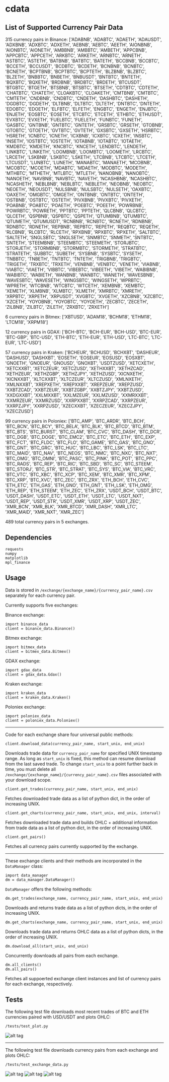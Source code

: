 # cdata

## List of Supported Currency Pair Data

315 currency pairs in Binance:
['ADABNB', 'ADABTC', 'ADAETH', 'ADAUSDT', 'ADXBNB', 'ADXBTC', 'ADXETH', 'AEBNB', 'AEBTC', 'AEETH', 'AIONBNB', 'AIONBTC', 'AIONETH',
'AMBBNB', 'AMBBTC', 'AMBETH', 'APPCBNB', 'APPCBTC', 'APPCETH', 'ARKBTC', 'ARKETH', 'ARNBTC', 'ARNETH', 'ASTBTC', 'ASTETH', 'BATBNB',
'BATBTC', 'BATETH', 'BCCBNB', 'BCCBTC', 'BCCETH', 'BCCUSDT', 'BCDBTC', 'BCDETH', 'BCNBNB', 'BCNBTC', 'BCNETH', 'BCPTBNB', 'BCPTBTC',
'BCPTETH', 'BLZBNB', 'BLZBTC', 'BLZETH', 'BNBBTC', 'BNBETH', 'BNBUSDT', 'BNTBTC', 'BNTETH', 'BQXBTC', 'BQXETH', 'BRDBNB', 'BRDBTC',
'BRDETH', 'BTCUSDT', 'BTGBTC', 'BTGETH', 'BTSBNB', 'BTSBTC', 'BTSETH', 'CDTBTC', 'CDTETH', 'CHATBTC', 'CHATETH', 'CLOAKBTC',
'CLOAKETH', 'CMTBNB', 'CMTBTC', 'CMTETH', 'CNDBNB', 'CNDBTC', 'CNDETH', 'DASHBTC', 'DASHETH', 'DGDBTC', 'DGDETH', 'DLTBNB', 'DLTBTC',
'DLTETH', 'DNTBTC', 'DNTETH', 'EDOBTC', 'EDOETH', 'ELFBTC', 'ELFETH', 'ENGBTC', 'ENGETH', 'ENJBTC', 'ENJETH', 'EOSBTC', 'EOSETH',
'ETCBTC', 'ETCETH', 'ETHBTC', 'ETHUSDT', 'EVXBTC', 'EVXETH', 'FUELBTC', 'FUELETH', 'FUNBTC', 'FUNETH', 'GASBTC', 'GNTBNB', 'GNTBTC',
'GNTETH', 'GRSBTC', 'GRSETH', 'GTOBNB', 'GTOBTC', 'GTOETH', 'GVTBTC', 'GVTETH', 'GXSBTC', 'GXSETH', 'HSRBTC', 'HSRETH', 'ICNBTC',
'ICNETH', 'ICXBNB', 'ICXBTC', 'ICXETH', 'INSBTC', 'INSETH', 'IOSTBTC', 'IOSTETH', 'IOTABNB', 'IOTABTC', 'IOTAETH', 'KMDBTC', 'KMDETH',
'KNCBTC', 'KNCETH', 'LENDBTC', 'LENDETH', 'LINKBTC', 'LINKETH', 'LOOMBNB', 'LOOMBTC', 'LOOMETH', 'LRCBTC', 'LRCETH', 'LSKBNB',
'LSKBTC', 'LSKETH', 'LTCBNB', 'LTCBTC', 'LTCETH', 'LTCUSDT', 'LUNBTC', 'LUNETH', 'MANABTC', 'MANAETH', 'MCOBNB', 'MCOBTC', 'MCOETH',
'MDABTC', 'MDAETH', 'MODBTC', 'MODETH', 'MTHBTC', 'MTHETH', 'MTLBTC', 'MTLETH', 'NANOBNB', 'NANOBTC', 'NANOETH', 'NAVBNB', 'NAVBTC',
'NAVETH', 'NCASHBNB', 'NCASHBTC', 'NCASHETH', 'NEBLBNB', 'NEBLBTC', 'NEBLETH', 'NEOBNB', 'NEOBTC', 'NEOETH', 'NEOUSDT', 'NULSBNB',
'NULSBTC', 'NULSETH', 'OAXBTC', 'OAXETH', 'OMGBTC', 'OMGETH', 'ONTBNB', 'ONTBTC', 'ONTETH', 'OSTBNB', 'OSTBTC', 'OSTETH', 'PIVXBNB',
'PIVXBTC', 'PIVXETH', 'POABNB', 'POABTC', 'POAETH', 'POEBTC', 'POEETH', 'POWRBNB', 'POWRBTC', 'POWRETH', 'PPTBTC', 'PPTETH', 'QLCBNB',
'QLCBTC', 'QLCETH', 'QSPBNB', 'QSPBTC', 'QSPETH', 'QTUMBNB', 'QTUMBTC', 'QTUMETH', 'QTUMUSDT', 'RCNBNB', 'RCNBTC', 'RCNETH', 'RDNBNB',
'RDNBTC', 'RDNETH', 'REPBNB', 'REPBTC', 'REPETH', 'REQBTC', 'REQETH', 'RLCBNB', 'RLCBTC', 'RLCETH', 'RPXBNB', 'RPXBTC', 'RPXETH',
'SALTBTC', 'SALTETH', 'SNGLSBTC', 'SNGLSETH', 'SNMBTC', 'SNMETH', 'SNTBTC', 'SNTETH', 'STEEMBNB', 'STEEMBTC', 'STEEMETH', 'STORJBTC',
'STORJETH', 'STORMBNB', 'STORMBTC', 'STORMETH', 'STRATBTC', 'STRATETH', 'SUBBTC', 'SUBETH', 'SYSBNB', 'SYSBTC', 'SYSETH', 'TNBBTC',
'TNBETH', 'TNTBTC', 'TNTETH', 'TRIGBNB', 'TRIGBTC', 'TRIGETH', 'TRXBTC', 'TRXETH', 'VENBNB', 'VENBTC', 'VENETH', 'VIABNB', 'VIABTC',
'VIAETH', 'VIBBTC', 'VIBEBTC', 'VIBEETH', 'VIBETH', 'WABIBNB', 'WABIBTC', 'WABIETH', 'WANBNB', 'WANBTC', 'WANETH', 'WAVESBNB',
'WAVESBTC', 'WAVESETH', 'WINGSBTC', 'WINGSETH', 'WPRBTC', 'WPRETH', 'WTCBNB', 'WTCBTC', 'WTCETH', 'XEMBNB', 'XEMBTC', 'XEMETH',
'XLMBNB', 'XLMBTC', 'XLMETH', 'XMRBTC', 'XMRETH', 'XRPBTC', 'XRPETH', 'XRPUSDT', 'XVGBTC', 'XVGETH', 'XZCBNB', 'XZCBTC', 'XZCETH',
'YOYOBNB', 'YOYOBTC', 'YOYOETH', 'ZECBTC', 'ZECETH', 'ZILBNB', 'ZILBTC', 'ZILETH', 'ZRXBTC', 'ZRXETH'] 

6 currency pairs in Bitmex:
['XBTUSD', 'ADAM18', 'BCHM18', 'ETHM18', 'LTCM18', 'XRPM18'] 

12 currency pairs in GDAX:
['BCH-BTC', 'BCH-EUR', 'BCH-USD', 'BTC-EUR', 'BTC-GBP', 'BTC-USD', 'ETH-BTC', 'ETH-EUR', 'ETH-USD', 'LTC-BTC', 'LTC-EUR', 'LTC-USD'] 

57 currency pairs in Kraken:
['BCHEUR', 'BCHUSD', 'BCHXBT', 'DASHEUR', 'DASHUSD', 'DASHXBT', 'EOSETH', 'EOSEUR', 'EOSUSD', 'EOSXBT', 'GNOETH', 'GNOEUR', 'GNOUSD',
'GNOXBT', 'USDTZUSD', 'XETCXETH', 'XETCXXBT', 'XETCZEUR', 'XETCZUSD', 'XETHXXBT', 'XETHZCAD', 'XETHZEUR', 'XETHZGBP', 'XETHZJPY',
'XETHZUSD', 'XICNXETH', 'XICNXXBT', 'XLTCXXBT', 'XLTCZEUR', 'XLTCZUSD', 'XMLNXETH', 'XMLNXXBT', 'XREPXETH', 'XREPXXBT', 'XREPZEUR',
'XREPZUSD', 'XXBTZCAD', 'XXBTZEUR', 'XXBTZGBP', 'XXBTZJPY', 'XXBTZUSD', 'XXDGXXBT', 'XXLMXXBT', 'XXLMZEUR', 'XXLMZUSD', 'XXMRXXBT',
'XXMRZEUR', 'XXMRZUSD', 'XXRPXXBT', 'XXRPZCAD', 'XXRPZEUR', 'XXRPZJPY', 'XXRPZUSD', 'XZECXXBT', 'XZECZEUR', 'XZECZJPY', 'XZECZUSD'] 

99 currency pairs in Poloniex:
['BTC_AMP', 'BTC_ARDR', 'BTC_BCH', 'BTC_BCN', 'BTC_BCY', 'BTC_BELA', 'BTC_BLK', 'BTC_BTCD', 'BTC_BTM', 'BTC_BTS', 'BTC_BURST',
'BTC_CLAM', 'BTC_CVC', 'BTC_DASH', 'BTC_DCR', 'BTC_DGB', 'BTC_DOGE', 'BTC_EMC2', 'BTC_ETC', 'BTC_ETH', 'BTC_EXP', 'BTC_FCT',
'BTC_FLDC', 'BTC_FLO', 'BTC_GAME', 'BTC_GAS', 'BTC_GNO', 'BTC_GNT', 'BTC_GRC', 'BTC_HUC', 'BTC_LBC', 'BTC_LSK', 'BTC_LTC',
'BTC_MAID', 'BTC_NAV', 'BTC_NEOS', 'BTC_NMC', 'BTC_NXC', 'BTC_NXT', 'BTC_OMG', 'BTC_OMNI', 'BTC_PASC', 'BTC_PINK', 'BTC_POT',
'BTC_PPC', 'BTC_RADS', 'BTC_REP', 'BTC_RIC', 'BTC_SBD', 'BTC_SC', 'BTC_STEEM', 'BTC_STORJ', 'BTC_STR', 'BTC_STRAT', 'BTC_SYS',
'BTC_VIA', 'BTC_VRC', 'BTC_VTC', 'BTC_XBC', 'BTC_XCP', 'BTC_XEM', 'BTC_XMR', 'BTC_XPM', 'BTC_XRP', 'BTC_XVC', 'BTC_ZEC', 'BTC_ZRX',
'ETH_BCH', 'ETH_CVC', 'ETH_ETC', 'ETH_GAS', 'ETH_GNO', 'ETH_GNT', 'ETH_LSK', 'ETH_OMG', 'ETH_REP', 'ETH_STEEM', 'ETH_ZEC', 'ETH_ZRX',
'USDT_BCH', 'USDT_BTC', 'USDT_DASH', 'USDT_ETC', 'USDT_ETH', 'USDT_LTC', 'USDT_NXT', 'USDT_REP', 'USDT_STR', 'USDT_XMR', 'USDT_XRP',
'USDT_ZEC', 'XMR_BCN', 'XMR_BLK', 'XMR_BTCD', 'XMR_DASH', 'XMR_LTC', 'XMR_MAID', 'XMR_NXT', 'XMR_ZEC'] 

489 total currency pairs in 5 exchanges.



## Dependencies

    requests
    numpy
    matplotlib
    mpl_finance

## Usage

Data is stored in `/exchange/{exchange_name}/{currency_pair_name}.csv` separately for each currency pair.

Currently supports five exchanges:

Binance exchange:

	import binance_data
	client = binance_data.Binance()

Bitmex exchange:
	
	import bitmex_data
	client = bitmex_data.Bitmex()

GDAX exchange:
	
	import gdax_data
	client = gdax_data.Gdax()

Kraken exchange:

	import kraken_data
	client = kraken_data.Kraken()

Poloniex exchange:

	import poloniex_data
	client = poloniex_data.Poloniex()

---

Code for each exchange share four universal public methods:

	client.download_data(currency_pair_name, start_unix, end_unix)

Downloads trade data for `currency_pair_name` for specified UNIX timestamp range.
As long as `start_unix` is fixed, this method can resume download from the last saved trade.
To change `start_unix` to a point further back in time, you must delete all `/exchange/{exchange_name}/{currency_pair_name}.csv` files associated with your download scope.

	client.get_trades(currency_pair_name, start_unix, end_unix)

Fetches downloaded trade data as a list of python dict, in the order of increasing UNIX.

	client.get_charts(currency_pair_name, start_unix, end_unix, interval)

Fetches downloaded trade data and builds OHLC + additional information from trade data as a list of python dict, in the order of increasing UNIX.

	client.get_pairs()

Fetches all currency pairs currently supported by the exchange.

---

These exchange clients and their methods are incorporated in the `DataManager` class:

	import data_manager
	dm = data_manager.DataManager()

`DataManager` offers the following methods:

	dm.get_trades(exchange_name, currency_pair_name, start_unix, end_unix)

Downloads and returns trade data as a list of python dicts, in the order of increasing UNIX.

	dm.get_charts(exchange_name, currency_pair_name, start_unix, end_unix)

Downloads trade data and returns OHLC data as a list of python dicts, in the order of increasing UNIX.

	dm.download_all(start_unix, end_unix)

Concurrently downloads all pairs from each exchange.

	dm.all_clients()
	dm.all_pairs()

Fetches all suppoerted exchange client instances and list of currency pairs for each exchange, respectively.


## Tests

The following test file downloads most recent trades of BTC and ETH currencies paired with USD/USDT and plots OHLC:

	/tests/test_plot.py

![alt tag](https://github.com/Jaewan-Yun/cdata/blob/master/figures/test_plot.png)

---

The following test file downloads currency pairs from each exchange and plots OHLC:

	/tests/test_exchange_data.py

![alt tag](https://github.com/Jaewan-Yun/cdata/blob/master/figures/test_gdax_data.png)
![alt tag](https://github.com/Jaewan-Yun/cdata/blob/master/figures/test_kraken_data.png)
![alt tag](https://github.com/Jaewan-Yun/cdata/blob/master/figures/test_poloniex_data.png)


